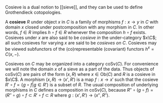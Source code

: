 Cosieve is a dual notion to [[sieve]], and they can be used to define Grothendieck cotopologies.

A __cosieve__ $R$ under object $x$ in $C$ is a family of morphisms $f:x\to y$ in $C$ with domain $x$ closed under postcomposition with any morphism in $C$. In other words, $f\in R$ implies $h\circ f\in R$ whenever the composition $h\circ f$ exists. Cosieves under $x$ are also said to be _cosieve in_ the under-category $x\C$; all such cosieves for varying $x$ are said to be _cosieves on_ $C$. Cosieves may be viewed subfunctors of the (co)representable (covariant) functors $h^x=C(x,-)$. 

Cosieves on $C$ may be organized into a category $\mathrm{coSv}(C)$. For convenience we will note the domain $x$ of a sieve as a part of the data. Thus objects of $\mathrm{coSv}(C)$ are pairs of the form $(x,R)$ where $x\in\mathrm{Ob}(C)$ and $R$ is a cosieve in $x\C$. A morphism $(x,R)\to (x',R')$ is a map $f:x\to x'$ such that
the cosieve $R'\circ f = \{g\circ f | g\in R'\}$ is a subset of $R$. The usual composition of underlying morphisms in $C$ defines a composition in $\mathrm{coSv}(C)$, because $R''\circ (g\circ f)= (R''\circ g)\circ f\subset R'\circ f\subset R$ where $g:(x',R')\to (x'',R'')$.    